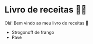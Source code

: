 # Livro de receitas :man_cook:

Olá! Bem vindo ao meu livro de receitas :wave:

- Strogonoff de frango
- Pave 